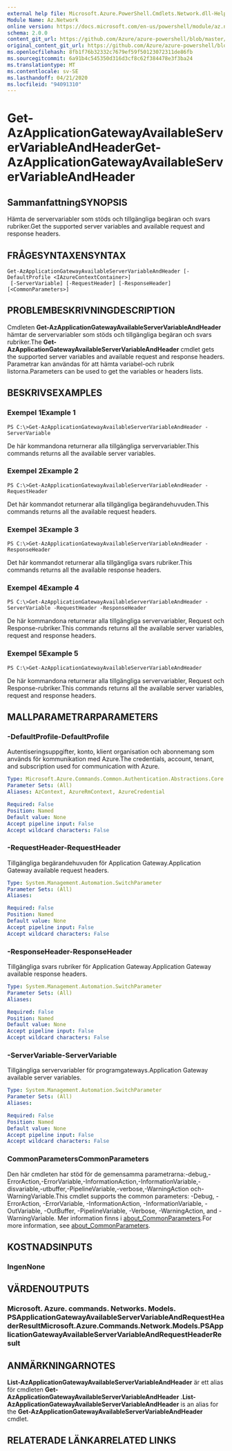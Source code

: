 ```yaml
---
external help file: Microsoft.Azure.PowerShell.Cmdlets.Network.dll-Help.xml
Module Name: Az.Network
online version: https://docs.microsoft.com/en-us/powershell/module/az.network/get-azapplicationgatewayavailableservervariableandheader
schema: 2.0.0
content_git_url: https://github.com/Azure/azure-powershell/blob/master/src/Network/Network/help/Get-AzApplicationGatewayAvailableServerVariableAndHeader.md
original_content_git_url: https://github.com/Azure/azure-powershell/blob/master/src/Network/Network/help/Get-AzApplicationGatewayAvailableServerVariableAndHeader.md
ms.openlocfilehash: 8fb1f76b32332c7679ef59f50123072311de86fb
ms.sourcegitcommit: 6a91b4c545350d316d3cf8c62f384478e3f3ba24
ms.translationtype: MT
ms.contentlocale: sv-SE
ms.lasthandoff: 04/21/2020
ms.locfileid: "94091310"
---
```

# <span data-ttu-id="bbe5b-101">Get-AzApplicationGatewayAvailableServerVariableAndHeader</span><span class="sxs-lookup"><span data-stu-id="bbe5b-101">Get-AzApplicationGatewayAvailableServerVariableAndHeader</span></span>

## <span data-ttu-id="bbe5b-102">Sammanfattning</span><span class="sxs-lookup"><span data-stu-id="bbe5b-102">SYNOPSIS</span></span>
<span data-ttu-id="bbe5b-103">Hämta de servervariabler som stöds och tillgängliga begäran och svars rubriker.</span><span class="sxs-lookup"><span data-stu-id="bbe5b-103">Get the supported server variables and available request and response headers.</span></span>

## <span data-ttu-id="bbe5b-104">FRÅGESYNTAXEN</span><span class="sxs-lookup"><span data-stu-id="bbe5b-104">SYNTAX</span></span>

```
Get-AzApplicationGatewayAvailableServerVariableAndHeader [-DefaultProfile <IAzureContextContainer>]
 [-ServerVariable] [-RequestHeader] [-ResponseHeader] [<CommonParameters>]
```

## <span data-ttu-id="bbe5b-105">PROBLEMBESKRIVNING</span><span class="sxs-lookup"><span data-stu-id="bbe5b-105">DESCRIPTION</span></span>
<span data-ttu-id="bbe5b-106">Cmdleten **Get-AzApplicationGatewayAvailableServerVariableAndHeader** hämtar de servervariabler som stöds och tillgängliga begäran och svars rubriker.</span><span class="sxs-lookup"><span data-stu-id="bbe5b-106">The **Get-AzApplicationGatewayAvailableServerVariableAndHeader** cmdlet gets the supported server variables and available request and response headers.</span></span> <span data-ttu-id="bbe5b-107">Parametrar kan användas för att hämta variabel-och rubrik listorna.</span><span class="sxs-lookup"><span data-stu-id="bbe5b-107">Parameters can be used to get the variables or headers lists.</span></span>

## <span data-ttu-id="bbe5b-108">BESKRIVS</span><span class="sxs-lookup"><span data-stu-id="bbe5b-108">EXAMPLES</span></span>

### <span data-ttu-id="bbe5b-109">Exempel 1</span><span class="sxs-lookup"><span data-stu-id="bbe5b-109">Example 1</span></span>
```
PS C:\>Get-AzApplicationGatewayAvailableServerVariableAndHeader -ServerVariable
```

<span data-ttu-id="bbe5b-110">De här kommandona returnerar alla tillgängliga servervariabler.</span><span class="sxs-lookup"><span data-stu-id="bbe5b-110">This commands returns all the available server variables.</span></span>

### <span data-ttu-id="bbe5b-111">Exempel 2</span><span class="sxs-lookup"><span data-stu-id="bbe5b-111">Example 2</span></span>
```
PS C:\>Get-AzApplicationGatewayAvailableServerVariableAndHeader -RequestHeader
```

<span data-ttu-id="bbe5b-112">Det här kommandot returnerar alla tillgängliga begärandehuvuden.</span><span class="sxs-lookup"><span data-stu-id="bbe5b-112">This commands returns all the available request headers.</span></span>

### <span data-ttu-id="bbe5b-113">Exempel 3</span><span class="sxs-lookup"><span data-stu-id="bbe5b-113">Example 3</span></span>
```
PS C:\>Get-AzApplicationGatewayAvailableServerVariableAndHeader -ResponseHeader
```

<span data-ttu-id="bbe5b-114">Det här kommandot returnerar alla tillgängliga svars rubriker.</span><span class="sxs-lookup"><span data-stu-id="bbe5b-114">This commands returns all the available response headers.</span></span>

### <span data-ttu-id="bbe5b-115">Exempel 4</span><span class="sxs-lookup"><span data-stu-id="bbe5b-115">Example 4</span></span>
```
PS C:\>Get-AzApplicationGatewayAvailableServerVariableAndHeader - ServerVariable -RequestHeader -ResponseHeader
```

<span data-ttu-id="bbe5b-116">De här kommandona returnerar alla tillgängliga servervariabler, Request och Response-rubriker.</span><span class="sxs-lookup"><span data-stu-id="bbe5b-116">This commands returns all the available server variables, request and response headers.</span></span>

### <span data-ttu-id="bbe5b-117">Exempel 5</span><span class="sxs-lookup"><span data-stu-id="bbe5b-117">Example 5</span></span>
```
PS C:\>Get-AzApplicationGatewayAvailableServerVariableAndHeader
```

<span data-ttu-id="bbe5b-118">De här kommandona returnerar alla tillgängliga servervariabler, Request och Response-rubriker.</span><span class="sxs-lookup"><span data-stu-id="bbe5b-118">This commands returns all the available server variables, request and response headers.</span></span>

## <span data-ttu-id="bbe5b-119">MALLPARAMETRAR</span><span class="sxs-lookup"><span data-stu-id="bbe5b-119">PARAMETERS</span></span>

### <span data-ttu-id="bbe5b-120">-DefaultProfile</span><span class="sxs-lookup"><span data-stu-id="bbe5b-120">-DefaultProfile</span></span>
<span data-ttu-id="bbe5b-121">Autentiseringsuppgifter, konto, klient organisation och abonnemang som används för kommunikation med Azure.</span><span class="sxs-lookup"><span data-stu-id="bbe5b-121">The credentials, account, tenant, and subscription used for communication with Azure.</span></span>

```yaml
Type: Microsoft.Azure.Commands.Common.Authentication.Abstractions.Core.IAzureContextContainer
Parameter Sets: (All)
Aliases: AzContext, AzureRmContext, AzureCredential

Required: False
Position: Named
Default value: None
Accept pipeline input: False
Accept wildcard characters: False
```

### <span data-ttu-id="bbe5b-122">-RequestHeader</span><span class="sxs-lookup"><span data-stu-id="bbe5b-122">-RequestHeader</span></span>
<span data-ttu-id="bbe5b-123">Tillgängliga begärandehuvuden för Application Gateway.</span><span class="sxs-lookup"><span data-stu-id="bbe5b-123">Application Gateway available request headers.</span></span>

```yaml
Type: System.Management.Automation.SwitchParameter
Parameter Sets: (All)
Aliases:

Required: False
Position: Named
Default value: None
Accept pipeline input: False
Accept wildcard characters: False
```

### <span data-ttu-id="bbe5b-124">-ResponseHeader</span><span class="sxs-lookup"><span data-stu-id="bbe5b-124">-ResponseHeader</span></span>
<span data-ttu-id="bbe5b-125">Tillgängliga svars rubriker för Application Gateway.</span><span class="sxs-lookup"><span data-stu-id="bbe5b-125">Application Gateway available response headers.</span></span>

```yaml
Type: System.Management.Automation.SwitchParameter
Parameter Sets: (All)
Aliases:

Required: False
Position: Named
Default value: None
Accept pipeline input: False
Accept wildcard characters: False
```

### <span data-ttu-id="bbe5b-126">-ServerVariable</span><span class="sxs-lookup"><span data-stu-id="bbe5b-126">-ServerVariable</span></span>
<span data-ttu-id="bbe5b-127">Tillgängliga servervariabler för programgateways.</span><span class="sxs-lookup"><span data-stu-id="bbe5b-127">Application Gateway available server variables.</span></span>

```yaml
Type: System.Management.Automation.SwitchParameter
Parameter Sets: (All)
Aliases:

Required: False
Position: Named
Default value: None
Accept pipeline input: False
Accept wildcard characters: False
```

### <span data-ttu-id="bbe5b-128">CommonParameters</span><span class="sxs-lookup"><span data-stu-id="bbe5b-128">CommonParameters</span></span>
<span data-ttu-id="bbe5b-129">Den här cmdleten har stöd för de gemensamma parametrarna:-debug,-ErrorAction,-ErrorVariable,-InformationAction,-InformationVariable,-disvariable,-utbuffer,-PipelineVariable,-verbose,-WarningAction och-WarningVariable.</span><span class="sxs-lookup"><span data-stu-id="bbe5b-129">This cmdlet supports the common parameters: -Debug, -ErrorAction, -ErrorVariable, -InformationAction, -InformationVariable, -OutVariable, -OutBuffer, -PipelineVariable, -Verbose, -WarningAction, and -WarningVariable.</span></span> <span data-ttu-id="bbe5b-130">Mer information finns i [about_CommonParameters](http://go.microsoft.com/fwlink/?LinkID=113216).</span><span class="sxs-lookup"><span data-stu-id="bbe5b-130">For more information, see [about_CommonParameters](http://go.microsoft.com/fwlink/?LinkID=113216).</span></span>

## <span data-ttu-id="bbe5b-131">KOSTNADS</span><span class="sxs-lookup"><span data-stu-id="bbe5b-131">INPUTS</span></span>

### <span data-ttu-id="bbe5b-132">Ingen</span><span class="sxs-lookup"><span data-stu-id="bbe5b-132">None</span></span>

## <span data-ttu-id="bbe5b-133">VÄRDEN</span><span class="sxs-lookup"><span data-stu-id="bbe5b-133">OUTPUTS</span></span>

### <span data-ttu-id="bbe5b-134">Microsoft. Azure. commands. Networks. Models. PSApplicationGatewayAvailableServerVariableAndRequestHeaderResult</span><span class="sxs-lookup"><span data-stu-id="bbe5b-134">Microsoft.Azure.Commands.Network.Models.PSApplicationGatewayAvailableServerVariableAndRequestHeaderResult</span></span>

## <span data-ttu-id="bbe5b-135">ANMÄRKNINGAR</span><span class="sxs-lookup"><span data-stu-id="bbe5b-135">NOTES</span></span>
<span data-ttu-id="bbe5b-136">**List-AzApplicationGatewayAvailableServerVariableAndHeader** är ett alias för cmdleten **Get-AzApplicationGatewayAvailableServerVariableAndHeader** .</span><span class="sxs-lookup"><span data-stu-id="bbe5b-136">**List-AzApplicationGatewayAvailableServerVariableAndHeader** is an alias for the **Get-AzApplicationGatewayAvailableServerVariableAndHeader** cmdlet.</span></span>

## <span data-ttu-id="bbe5b-137">RELATERADE LÄNKAR</span><span class="sxs-lookup"><span data-stu-id="bbe5b-137">RELATED LINKS</span></span>
